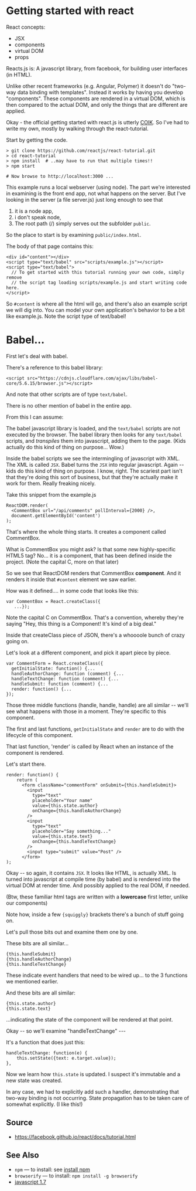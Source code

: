 # Getting started with react

 
React concepts:

 * JSX
 * components
 * virtual DOM
 * props
    

Reacts.js is: A javascript library, from facebook, for building user interfaces (in HTML).

Unlike other recent frameworks (e.g. Angular, Polymer) it doesn't do "two-way data binding with templates". Instead it works by having you develop "components". These components are rendered in a virtual DOM, which is then compared to the actual DOM, and only the things that are different are applied.


Okay - the official getting started with react.js is utterly [COIK](../concepts/coik.md). So I've had to write my own, mostly by walking through the react-tutorial.

Start by getting the code.
    
    > git clone https://github.com/reactjs/react-tutorial.git
    > cd react-tutorial
    > npm install  # ..may have to run that multiple times!!   
    > npm start 
    
    # Now browse to http://localhost:3000 ...

This example runs a local webserver (using node). The part we're interested in examining is the front end app, not what happens on the server. But I've looking in the server (a file server.js) just long enough to see that 

1. it is a node app, 
2. i don't speak node, 
3. The root path (/) simply serves out the subfolder `public`. 

So the place to start is by examining `public/index.html`.

The body of that page contains this:

    <div id="content"></div>
    <script type="text/babel" src="scripts/example.js"></script>
    <script type="text/babel">
      // To get started with this tutorial running your own code, simply remove
      // the script tag loading scripts/example.js and start writing code here.
    </script>

So `#content` is where all the html will go, and there's also an example script we will dig into. You can model your own application's behavior to be a bit like example.js. Note the script type of text/babel!

# Babel...

First let's deal with babel.

There's a reference to this babel library:

    <script src="https://cdnjs.cloudflare.com/ajax/libs/babel-core/5.6.15/browser.js"></script>

And note that other scripts are of type `text/babel`.

There is no other mention of babel in the entire app.

From this I can assume:

The babel javascript library is loaded, and the `text/babel` scripts are not executed by the browser. The babel library then looks for any `text/babel` scripts, and *transpiles* them into javascript, adding them to the page. (Kids actually do this kind of thing on purpose... Wow.)

Inside the babel scripts we see the intermingling of javascript with XML. The XML is called `JSX`. Babel turns the `JSX` into regular javascript. Again -- kids do this kind of thing on purpose. I know, right. The scariest part isn't that they're doing this sort of business, but that they're actually make it work for them. Really freaking nicely. 

Take this snippet from the example.js

    ReactDOM.render(
      <CommentBox url="/api/comments" pollInterval={2000} />,
      document.getElementById('content')
    );


That's where the whole thing starts. It creates a component called CommentBox.

What is CommentBox you might ask? Is that some new highly-specific HTML5 tag? No... it is a component, that has been defined inside the project. (Note the capital C, more on that later)

So we see that ReactDOM renders that CommentBox **component**. And it renders it inside that `#content` element we saw earlier.

How was it defined.... in some code that looks like this:

    var CommentBox = React.createClass({
       ...});

Note the capital C on CommentBox. That's a convention, whereby they're saying "Hey, this thing is a Component! It's kind of a big deal."
       
Inside that createClass piece of JSON, there's a whoooole bunch of crazy going on.

Let's look at a different component, and pick it apart piece by piece.

    var CommentForm = React.createClass({
      getInitialState: function() {...
      handleAuthorChange: function (comment) {...
      handleTextChange: function (comment) {...
      handleSubmit: function (comment) {...
      render: function() {...
    });

Those three middle functions (handle, handle, handle) are all similar -- we'll see what happens with those in a moment. They're specific to this component.

The first and last functions, `getInitialState` and `render` are to do with the lifecycle of this component.

That last function, 'render' is called by React when an instance of the component is rendered.

Let's start there.

    render: function() {
        return (
          <form className="commentForm" onSubmit={this.handleSubmit}>
            <input
              type="text"
              placeholder="Your name"
              value={this.state.author}
              onChange={this.handleAuthorChange}
            />
            <input
              type="text"
              placeholder="Say something..."
              value={this.state.text}
              onChange={this.handleTextChange}
            />
            <input type="submit" value="Post" />
          </form>
    );

Okay -- so again, it contains `JSX`. It looks like HTML, is actually XML. Is turned into javascript at compile time (by babel) and is rendered into the virtual DOM at render time. And possibly applied to the real DOM, if needed.

(Btw, these familiar html tags are written with a **lowercase** first letter, unlike our components)

Note how, inside a few `{squiggly}` brackets there's a bunch of stuff going on.

Let's pull those bits out and examine them one by one.

These bits are all similar...

    {this.handleSubmit}
    {this.handleAuthorChange}
    {this.handleTextChange}

These indicate event handlers that need to be wired up... to the 3 functions we mentioned earlier.

And these bits are all similar:

    {this.state.author}
    {this.state.text}

...indicating the state of the component will be rendered at that point.

Okay -- so we'll examine "handleTextChange" ---


It's a function that does just this:

    handleTextChange: function(e) {
        this.setState({text: e.target.value});
    },

Now we learn how `this.state` is updated. I suspect it's immutable and a new state was created.

In any case, we had to explicitly add such a handler, demonstrating that two-way binding is not occurring. State propagation has to be taken care of somewhat explicitly. (I like this!)


## Source

 * https://facebook.github.io/react/docs/tutorial.html

## See Also

 * `npm` &mdash; to install: see [install npm](..\npm\install_npm.md)
 * `browserify` &mdash; to install: `npm install -g browserify`
 * [javascript 1.7](javascript_1.7.md)


    
